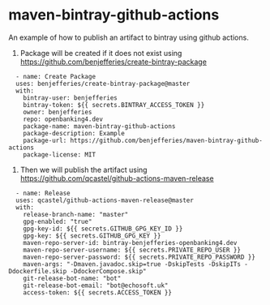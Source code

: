 # maven-bintray-github-actions
An example of how to publish an artifact to bintray using github actions.

1. Package will be created if it does not exist using https://github.com/benjefferies/create-bintray-package
  ```
    - name: Create Package
    uses: benjefferies/create-bintray-package@master
    with:
      bintray-user: benjefferies
      bintray-token: ${{ secrets.BINTRAY_ACCESS_TOKEN }}
      owner: benjefferies
      repo: openbanking4.dev
      package-name: maven-bintray-github-actions
      package-description: Example
      package-url: https://github.com/benjefferies/maven-bintray-github-actions
      package-license: MIT
  ```
1. Then we will publish the artifact using https://github.com/qcastel/github-actions-maven-release
  ```
    - name: Release
    uses: qcastel/github-actions-maven-release@master
    with:
      release-branch-name: "master"
      gpg-enabled: "true"
      gpg-key-id: ${{ secrets.GITHUB_GPG_KEY_ID }}
      gpg-key: ${{ secrets.GITHUB_GPG_KEY }}
      maven-repo-server-id: bintray-benjefferies-openbanking4.dev
      maven-repo-server-username: ${{ secrets.PRIVATE_REPO_USER }}
      maven-repo-server-password: ${{ secrets.PRIVATE_REPO_PASSWORD }}
      maven-args: "-Dmaven.javadoc.skip=true -DskipTests -DskipITs -Ddockerfile.skip -DdockerCompose.skip"
      git-release-bot-name: "bot"
      git-release-bot-email: "bot@echosoft.uk"
      access-token: ${{ secrets.ACCESS_TOKEN }}
  ```
